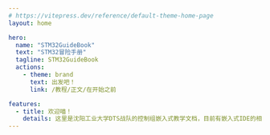 ```yaml
---
# https://vitepress.dev/reference/default-theme-home-page
layout: home

hero:
  name: "STM32GuideBook"
  text: "STM32冒险手册"
  tagline: STM32GuideBook
  actions:
    - theme: brand
      text: 出发吧！
      link: /教程/正文/在开始之前

features:
  - title: 欢迎喵！
    details: 这里是沈阳工业大学DTS战队的控制组嵌入式教学文档，目前有嵌入式IDE的相关配置教程！
---
```

